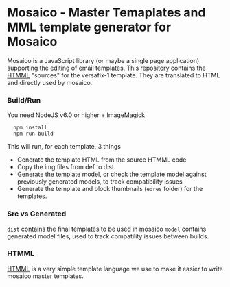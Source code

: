 # Mosaico - Master Temaplates and MML template generator for Mosaico

Mosaico is a JavaScript library (or maybe a single page application) supporting the editing of email templates.
This repository contains the [HTMML](https://github.com/voidlabs/htmml) "sources" for the versafix-1 template. They are translated to HTML and directly used by mosaico.

### Build/Run

You need NodeJS v6.0 or higher + ImageMagick

```
  npm install
  npm run build
```

This will run, for each template, 3 things

- Generate the template HTML from the source HTMML code
- Copy the img files from def to dist.
- Generate the template model, or check the template model against previously generated models, to track compatibility issues
- Generate the template and block thumbnails (```edres``` folder) for the templates.

### Src vs Generated

```dist``` contains the final templates to be used in mosaico
```model``` contains generated model files, used to track compatility issues between builds.

### HTMML

[HTMML](https://github.com/voidlabs/htmml) is a very simple template language we use to make it easier to write mosaico master templates.
